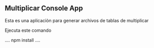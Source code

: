 

## Multiplicar Console App

Esta es una aplicaciòn para generar archivos de tablas de multiplicar 

Ejecuta este comando

....
npm install
....